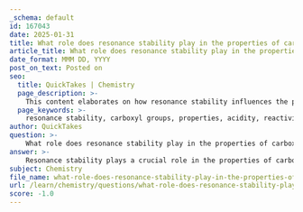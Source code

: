 ```yaml
---
_schema: default
id: 167043
date: 2025-01-31
title: What role does resonance stability play in the properties of carboxyl groups?
article_title: What role does resonance stability play in the properties of carboxyl groups?
date_format: MMM DD, YYYY
post_on_text: Posted on
seo:
  title: QuickTakes | Chemistry
  page_description: >-
    This content elaborates on how resonance stability influences the properties of carboxyl groups, affecting their acidity, reactivity, and physical characteristics in organic chemistry.
  page_keywords: >-
    resonance stability, carboxyl groups, properties, acidity, reactivity, carboxylic acids, carboxylate ion, resonance structures, negative charge delocalization, chemical reactivity, physical properties, hydrogen bonds, hydrophilicity
author: QuickTakes
question: >-
    What role does resonance stability play in the properties of carboxyl groups?
answer: >-
    Resonance stability plays a crucial role in the properties of carboxyl groups, particularly in their acidity and reactivity. The carboxyl group, represented as -COOH, contains both a carbonyl (C=O) and a hydroxyl (O-H) functional group. When a carboxylic acid donates a proton (H⁺), it forms a carboxylate ion (-COO⁻). This ion is stabilized by resonance, which is the delocalization of electrons across multiple structures.\n\n1. **Resonance Structures**: The carboxylate ion can be represented by two equivalent resonance structures, where the negative charge is delocalized over the two oxygen atoms. This delocalization leads to increased stability of the carboxylate ion compared to other anions, such as alkoxide ions, which do not benefit from such resonance. The resonance structures can be illustrated as follows:\n\n   $$\n   \text{Structure 1: } \quad \text{O}^- - \text{C} = \text{O} \\\n   \text{Structure 2: } \quad \text{O} = \text{C} - \text{O}^- \\\n   $$\n\n   The negative charge is shared between the two oxygen atoms, which are more electronegative, thus stabilizing the ion.\n\n2. **Acidity**: The resonance stabilization of the carboxylate ion is a significant factor in the acidity of carboxylic acids. The ability of the carboxyl group to stabilize the negative charge after deprotonation makes carboxylic acids more acidic than alcohols and phenols. For example, the pKa of acetic acid (a carboxylic acid) is around 4.76, while that of ethanol (an alcohol) is about 16. This difference in acidity can be attributed to the resonance effect, which allows the carboxylate ion to be lower in energy and more stable than the corresponding alkoxide ion.\n\n3. **Chemical Reactivity**: The resonance stability also influences the reactivity of carboxylic acids in various chemical reactions. The presence of the carboxyl group can enhance nucleophilic attack due to the partial positive charge on the carbonyl carbon, which is a result of the resonance structures. This makes carboxylic acids reactive in esterification and amidation reactions.\n\n4. **Physical Properties**: The resonance stabilization contributes to the physical properties of carboxylic acids, such as their higher boiling points and solubility in water compared to hydrocarbons of similar molecular weight. The polar nature of the carboxyl group, combined with its ability to form hydrogen bonds, enhances its hydrophilicity.\n\nIn summary, resonance stability is fundamental to understanding the properties of carboxyl groups, as it significantly affects their acidity, reactivity, and physical characteristics. The delocalization of charge in the carboxylate ion not only stabilizes the ion but also enhances the overall behavior of carboxylic acids in organic chemistry.
subject: Chemistry
file_name: what-role-does-resonance-stability-play-in-the-properties-of-carboxyl-groups.md
url: /learn/chemistry/questions/what-role-does-resonance-stability-play-in-the-properties-of-carboxyl-groups
score: -1.0
---
```


&nbsp;